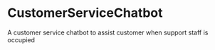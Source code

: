 # CustomerServiceChatbot
A customer service chatbot to assist customer when support staff is occupied
